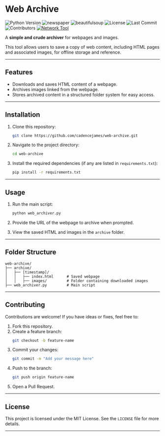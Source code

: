 # Web Archive
![Python Version](https://img.shields.io/badge/python-3.6%2B-blue)
![newspaper](https://img.shields.io/badge/library-newspaper-blue)
![beautifulsoup](https://img.shields.io/badge/library-beautifulsoup-blue)
![License](https://img.shields.io/github/license/cadencejames/web-archive)
![Last Commit](https://img.shields.io/github/last-commit/cadencejames/web-archive)
![Contributors](https://img.shields.io/github/contributors/cadencejames/web-archive)
[![Network Tool](https://img.shields.io/badge/network-tool-green)](https://github.com/cadencejames/web-archive)

A **simple and crude archiver** for webpages and images.

This tool allows users to save a copy of web content, including HTML pages and associated images, for offline storage and reference.

---

## Features
- Downloads and saves HTML content of a webpage.
- Archives images linked from the webpage.
- Stores archived content in a structured folder system for easy access.

---

## Installation

1. Clone this repository:
   ```bash
   git clone https://github.com/cadencejames/web-archive.git
   ```

2. Navigate to the project directory:
   ```bash
   cd web-archive
   ```
   
3. Install the required dependencies (if any are listed in `requirements.txt`):
   ```bash
   pip install -r requirements.txt
   ```


---

## Usage

1. Run the main script:
   ```bash
   python web_archiver.py
   ```

2. Provide the URL of the webpage to archive when prompted.

3. View the saved HTML and images in the `archive` folder.

---

## Folder Structure
```
web-archive/
├── archive/
│   ├── [timestamp]/
│   │   ├── index.html      # Saved webpage
│   │   ├── images/         # Folder containing downloaded images
├── web_archiver.py         # Main script
```

---

## Contributing

Contributions are  welcome! If you have ideas or fixes, feel free to:
1. Fork this repository.
2. Create a feature branch:
   ```bash
   git checkout -b feature-name
   ```
3. Commit your changes:
   ```bash
   git commit -m "Add your message here"
   ```
4. Push to the branch:
   ```bash
   git push origin feature-name
   ```
5. Open a Pull Request.

---

## License

This project is licensed under the MIT License. See the `LICENSE` file for more details.

---